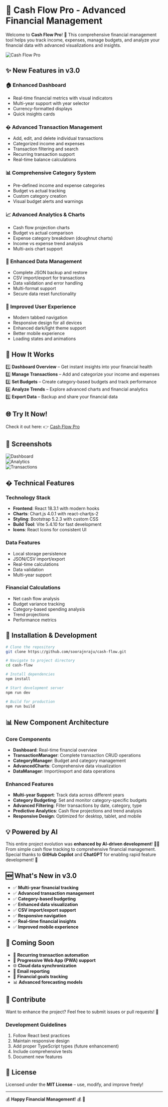 # 🚀 Cash Flow Pro - Advanced Financial Management

Welcome to **Cash Flow Pro**! 🎉 This comprehensive financial management tool helps you track income, expenses, manage budgets, and analyze your financial data with advanced visualizations and insights.

![Cash Flow Pro](https://cash-flow-poc-e200d9ef805c.herokuapp.com/assets/screen-1.png)

## ✨ New Features in v3.0

### 🏠 **Enhanced Dashboard**
- Real-time financial metrics with visual indicators
- Multi-year support with year selector
- Currency-formatted displays
- Quick insights cards

### � **Advanced Transaction Management**
- Add, edit, and delete individual transactions
- Categorized income and expenses
- Transaction filtering and search
- Recurring transaction support
- Real-time balance calculations

### 📊 **Comprehensive Category System**
- Pre-defined income and expense categories
- Budget vs actual tracking
- Custom category creation
- Visual budget alerts and warnings

### 📈 **Advanced Analytics & Charts**
- Cash flow projection charts
- Budget vs actual comparison
- Expense category breakdown (doughnut charts)
- Income vs expense trend analysis
- Multi-axis chart support

### 💾 **Enhanced Data Management**
- Complete JSON backup and restore
- CSV import/export for transactions
- Data validation and error handling
- Multi-format support
- Secure data reset functionality

### 🎨 **Improved User Experience**
- Modern tabbed navigation
- Responsive design for all devices
- Enhanced dark/light theme support
- Better mobile experience
- Loading states and animations

## 🚀 How It Works

1️⃣ **Dashboard Overview** – Get instant insights into your financial health  
2️⃣ **Manage Transactions** – Add and categorize your income and expenses  
3️⃣ **Set Budgets** – Create category-based budgets and track performance  
4️⃣ **Analyze Trends** – Explore advanced charts and financial analytics  
5️⃣ **Export Data** – Backup and share your financial data  

## 🌐 Try It Now!

Check it out here: 👉 [Cash Flow Pro](https://cash-flow-poc-e200d9ef805c.herokuapp.com/)

## 📸 Screenshots

![Dashboard](https://cash-flow-poc-e200d9ef805c.herokuapp.com/assets/screen-1.png)  
![Analytics](https://cash-flow-poc-e200d9ef805c.herokuapp.com/assets/screen-2.png)  
![Transactions](https://cash-flow-poc-e200d9ef805c.herokuapp.com/assets/screen-3.png)

## �️ Technical Features

### **Technology Stack**
- **Frontend**: React 18.3.1 with modern hooks
- **Charts**: Chart.js 4.0.1 with react-chartjs-2
- **Styling**: Bootstrap 5.2.3 with custom CSS
- **Build Tool**: Vite 5.4.10 for fast development
- **Icons**: React Icons for consistent UI

### **Data Features**
- Local storage persistence
- JSON/CSV import/export
- Real-time calculations
- Data validation
- Multi-year support

### **Financial Calculations**
- Net cash flow analysis
- Budget variance tracking
- Category-based spending analysis
- Trend projections
- Performance metrics

## 🔧 Installation & Development

```bash
# Clone the repository
git clone https://github.com/soorajnraju/cash-flow.git

# Navigate to project directory
cd cash-flow

# Install dependencies
npm install

# Start development server
npm run dev

# Build for production
npm run build
```

## 📊 New Component Architecture

### Core Components
- **Dashboard**: Real-time financial overview
- **TransactionManager**: Complete transaction CRUD operations
- **CategoryManager**: Budget and category management
- **AdvancedCharts**: Comprehensive data visualization
- **DataManager**: Import/export and data operations

### Enhanced Features
- **Multi-year Support**: Track data across different years
- **Category Budgeting**: Set and monitor category-specific budgets
- **Advanced Filtering**: Filter transactions by date, category, type
- **Predictive Analytics**: Cash flow projections and trend analysis
- **Responsive Design**: Optimized for desktop, tablet, and mobile

## 💡 Powered by AI

This entire project evolution was **enhanced by AI-driven development**! 🤖✨  
From simple cash flow tracking to comprehensive financial management.  
Special thanks to **GitHub Copilot** and **ChatGPT** for enabling rapid feature development! 💙

## 🆕 What's New in v3.0

- ✅ **Multi-year financial tracking**
- ✅ **Advanced transaction management**
- ✅ **Category-based budgeting**
- ✅ **Enhanced data visualization**
- ✅ **CSV import/export support**
- ✅ **Responsive navigation**
- ✅ **Real-time financial insights**
- ✅ **Improved mobile experience**

## 🔮 Coming Soon

- 🔄 **Recurring transaction automation**
- 📱 **Progressive Web App (PWA) support**
- 🌐 **Cloud data synchronization**
- 📧 **Email reporting**
- 🎯 **Financial goals tracking**
- 📊 **Advanced forecasting models**

## 🤝 Contribute

Want to enhance the project? Feel free to submit issues or pull requests! 🚀

### Development Guidelines
1. Follow React best practices
2. Maintain responsive design
3. Add proper TypeScript types (future enhancement)
4. Include comprehensive tests
5. Document new features

## 📜 License

Licensed under the **MIT License** – use, modify, and improve freely!

---

💰 **Happy Financial Management!** 💰 🎉
